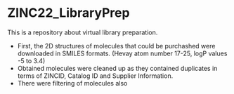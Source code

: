 # ZINC22_LibraryPrep
This is a repository about virtual library preparation. 
- First, the 2D structures of molecules that could be purchashed were downloaded in SMILES formats. (Hevay atom number 17-25, logP values -5 to 3.4)
- Obtained molecules were cleaned up as they contained duplicates in terms of ZINCID, Catalog ID and Supplier Information.
- There were filtering of molecules also 
